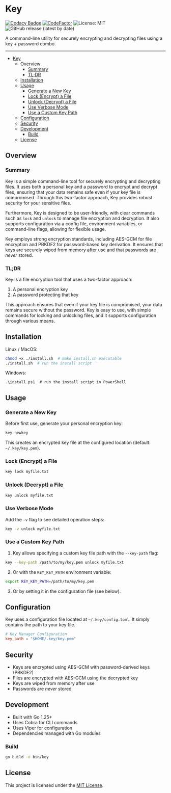 # Key
[![Codacy Badge](https://app.codacy.com/project/badge/Grade/4d83a48bbf744eb283015cddc7c5c28e)](https://app.codacy.com/gh/CrazyWillBear/key/dashboard?utm_source=gh&utm_medium=referral&utm_content=&utm_campaign=Badge_grade)
[![CodeFactor](https://www.codefactor.io/repository/github/crazywillbear/key/badge)](https://www.codefactor.io/repository/github/crazywillbear/key)
![License: MIT](https://img.shields.io/badge/License-MIT-yellow.svg)
![GitHub release (latest by date)](https://img.shields.io/github/v/release/CrazyWillBear/key)

A command-line utility for securely encrypting and decrypting files using a key + password combo.

---

<!-- TOC -->
* [Key](#key)
  * [Overview](#overview)
    * [Summary](#summary)
    * [TL;DR](#tldr)
  * [Installation](#installation)
  * [Usage](#usage)
    * [Generate a New Key](#generate-a-new-key)
    * [Lock (Encrypt) a File](#lock-encrypt-a-file)
    * [Unlock (Decrypt) a File](#unlock-decrypt-a-file)
    * [Use Verbose Mode](#use-verbose-mode)
    * [Use a Custom Key Path](#use-a-custom-key-path)
  * [Configuration](#configuration)
  * [Security](#security)
  * [Development](#development)
    * [Build](#build)
  * [License](#license)
<!-- TOC -->

## Overview

### Summary

Key is a simple command-line tool for securely encrypting and decrypting files. It uses both a personal key and a
password to encrypt and decrypt files, ensuring that your data remains safe even if your key file is compromised.
Through this two-factor approach, Key provides robust security for your sensitive files.

Furthermore, Key is designed to be user-friendly, with clear commands such as `lock` and `unlock` to manage file
encryption and decryption. It also supports configuration via a config file, environment variables, or command-line
flags, allowing for flexible usage.

Key employs strong encryption standards, including AES-GCM for file encryption and PBKDF2 for password-based key
derivation. It ensures that keys are securely wiped from memory after use and that passwords are *never* stored.

### TL;DR

Key is a file encryption tool that uses a two-factor approach:
1. A personal encryption key
2. A password protecting that key

This approach ensures that even if your key file is compromised, your data remains secure without the password. Key is
easy to use, with simple commands for locking and unlocking files, and it supports configuration through various means.

## Installation

Linux / MacOS:
```sh
chmod +x ./install.sh  # make install.sh executable
./install.sh  # run the install script
```

Windows:
```pwsh
.\install.ps1  # run the install script in PowerShell
```

## Usage

### Generate a New Key

Before first use, generate your personal encryption key:

```sh
key newkey
```

This creates an encrypted key file at the configured location (default: `~/.key/key.pem`).

### Lock (Encrypt) a File

```sh
key lock myfile.txt
```

### Unlock (Decrypt) a File

```sh
key unlock myfile.txt
```

### Use Verbose Mode

Add the `-v` flag to see detailed operation steps:

```sh
key -v unlock myfile.txt
```

### Use a Custom Key Path

1. Key allows specifying a custom key file path with the `--key-path` flag:

```sh
key --key-path /path/to/my/key.pem unlock myfile.txt
```

2. Or with the `KEY_KEY_PATH` environment variable:

```sh
export KEY_KEY_PATH=/path/to/my/key.pem
```

3. Or by setting it in the configuration file (see below).

## Configuration

Key uses a configuration file located at `~/.key/config.toml`. It simply contains the path to your key file.

```toml
# Key Manager Configuration
key_path = "$HOME/.key/key.pem"
```

## Security

- Keys are encrypted using AES-GCM with password-derived keys (PBKDF2)
- Files are encrypted with AES-GCM using the decrypted key
- Keys are wiped from memory after use
- Passwords are *never* stored

## Development

- Built with Go 1.25+
- Uses Cobra for CLI commands
- Uses Viper for configuration
- Dependencies managed with Go modules

### Build

```sh
go build -o bin/key
```

## License

This project is licensed under the [MIT License](LICENSE.txt).